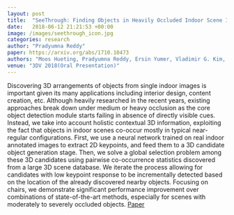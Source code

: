 ```yaml
---
layout: post
title:  "SeeThrough: Finding Objects in Heavily Occluded Indoor Scene Images"
date:   2018-06-12 21:21:53 +00:00
image: /images/seethrough_icon.jpg
categories: research
author: "Pradyumna Reddy"
paper: https://arxiv.org/abs/1710.10473
authors: "Moos Hueting, Pradyumna Reddy, Ersin Yumer, Vladimir G. Kim, Nathan Carr, Niloy J. Mitra"
venue: "3DV 2018(Oral Presentation)"
---
```

Discovering 3D arrangements of objects from single indoor images is important given its many applications including interior design, content creation, etc. Although heavily researched in the recent years, existing approaches break down under medium or heavy occlusion as the core object detection module starts failing in absence of directly visible cues. Instead, we take into account holistic contextual 3D information, exploiting the fact that objects in indoor scenes co-occur mostly in typical near-regular configurations. First, we use a neural network trained on real indoor annotated images to extract 2D keypoints, and feed them to a 3D candidate object generation stage. Then, we solve a global selection problem among these 3D candidates using pairwise co-occurrence statistics discovered from a large 3D scene database. We iterate the process allowing for candidates with low keypoint response to be incrementally detected based on the location of the already discovered nearby objects. Focusing on chairs, we demonstrate significant performance improvement over combinations of state-of-the-art methods, especially for scenes with moderately to severely occluded objects.
[Paper](https://arxiv.org/abs/1710.10473)
